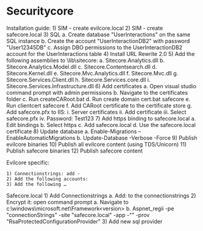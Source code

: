 # Securitycore

Installation guide:
	1) SIM - create evilcore.local
	2) SIM - create safecore.local
	3) SQL
		a. Create database "UserInteractions" on the same SQL instance
		b. Create the account "UserInteractionDB2" with password "User12345DB"
		c. Assign DBO permissions to the UserInteractionDB2 account for the UserInteractions table
	4) Install URL Rewrite 2.0
	5) Add the following assemblies to <solutionfolder>\lib\sitecore:
		a. Sitecore.Analytics.dll
		b. Sitecore.Analytics.Model.dll
		c. Sitecore.Contentsearch.dll
		d. Sitecore.Kernel.dll
		e. Sitecore.Mvc.Analytics.dll
		f. Sitecore.Mvc.dll
		g. Sitecore.Services.Client.dll
		h. Sitecore.Services.core.dll
		i. Sitecore.Services.Infrastructure.dll
	6) Add certificates
		a. Open visual studio command prompt with admin permissions
		b. Navigate to the certificates folder
		c. Run createCARoot.bat
		d. Run create domain cert.bat safecore
		e. Run clientcert safecore
		f. Add CARoot certificate to the certificate store
		g. Add safecore.pfx to IIS:
			i. Server certificates
			ii. Add certificate
			iii. Select safecore.pfx
			iv. Password: Test123
	7) Add https binding to safecore.local
		a. Edit bindings
		b. Select https
		c. Add safecore.local
		d. Use the safecore.local certificate
	8) Update database
		a. Enable-Migrations –EnableAutomaticMigrations
		b. Update-Database -Verbose -Force
	9) Publish evilcore binaries
	10) Publish all evilcore content (using TDS/Unicorn)
	11) Publish safecore binaries
	12) Publish safecore content
	

Evilcore specific:

	1) Connectionstrings: add - 
	2) Add the following accounts:
	3) Add the following …

Safecore.local
	1) Add Connectionstrings
		a. Add: <add name="UserInteractionContext" connectionString="Data Source=.\;Initial Catalog=UserInteractions;Database=UserInteractions;uid=UserInteractionDB2;pwd=User12345DB" /> to the connectionstrings
	2) Encrypt it: open command prompt
		a. Navigate to c:\windows\microsoft.net\Framework\<version>
		b. Aspnet_regii -pe "connectionStrings" -site "safecore.local" -app -"\" -prov "RsaProtectedConfigurationProvider"
	3) Add new sql provider
	
	
	
